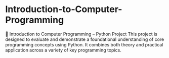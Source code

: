 # Introduction-to-Computer-Programming
 🐍 Introduction to Computer Programming – Python Project This project is designed to evaluate and demonstrate a foundational understanding of core programming concepts using Python. It combines both theory and practical application across a variety of key programming topics.
